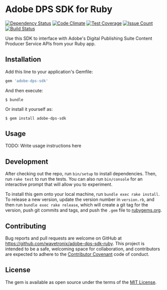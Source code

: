 # Adobe DPS SDK for Ruby

[![Dependency Status](https://gemnasium.com/wavetronix/adobe-dps-sdk-ruby.svg)](https://gemnasium.com/wavetronix/adobe-dps-sdk-ruby) [![Code Climate](https://codeclimate.com/github/wavetronix/adobe-dps-sdk-ruby/badges/gpa.svg)](https://codeclimate.com/github/wavetronix/adobe-dps-sdk-ruby) [![Test Coverage](https://codeclimate.com/github/wavetronix/adobe-dps-sdk-ruby/badges/coverage.svg)](https://codeclimate.com/github/wavetronix/adobe-dps-sdk-ruby/coverage) [![Issue Count](https://codeclimate.com/github/wavetronix/adobe-dps-sdk-ruby/badges/issue_count.svg)](https://codeclimate.com/github/wavetronix/adobe-dps-sdk-ruby) [![Build Status](https://travis-ci.org/wavetronix/adobe-dps-sdk-ruby.svg?branch=master)](https://travis-ci.org/wavetronix/adobe-dps-sdk-ruby)

Use this SDK to interface with Adobe's Digital Publishing Suite Content Producer Service APIs from your Ruby app.

## Installation

Add this line to your application's Gemfile:

```ruby
gem 'adobe-dps-sdk'
```

And then execute:

    $ bundle

Or install it yourself as:

    $ gem install adobe-dps-sdk

## Usage

TODO: Write usage instructions here

## Development

After checking out the repo, run `bin/setup` to install dependencies. Then, run `rake test` to run the tests. You can also run `bin/console` for an interactive prompt that will allow you to experiment.

To install this gem onto your local machine, run `bundle exec rake install`. To release a new version, update the version number in `version.rb`, and then run `bundle exec rake release`, which will create a git tag for the version, push git commits and tags, and push the `.gem` file to [rubygems.org](https://rubygems.org).

## Contributing

Bug reports and pull requests are welcome on GitHub at https://github.com/wavetronix/adobe-dps-sdk-ruby. This project is intended to be a safe, welcoming space for collaboration, and contributors are expected to adhere to the [Contributor Covenant](contributor-covenant.org) code of conduct.


## License

The gem is available as open source under the terms of the [MIT License](http://opensource.org/licenses/MIT).
